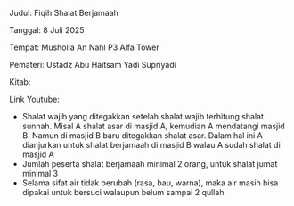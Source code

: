 Judul: Fiqih Shalat Berjamaah

Tanggal: 8 Juli 2025

Tempat: Musholla An Nahl P3 Alfa Tower

Pemateri: Ustadz Abu Haitsam Yadi Supriyadi

Kitab: 

Link Youtube: []()

- Shalat wajib yang ditegakkan setelah shalat wajib terhitung shalat sunnah.
Misal A shalat asar di masjid A, kemudian A mendatangi masjid B.
Namun di masjid B baru ditegakkan shalat asar. Dalam hal ini A
dianjurkan untuk shalat berjamaah di masjid B walau A sudah shalat
di masjid A
- Jumlah peserta shalat berjamaah minimal 2 orang, untuk shalat jumat minimal
3
- Selama sifat air tidak berubah (rasa, bau, warna), maka air masih bisa dipakai
untuk bersuci walaupun belum sampai 2 qullah
